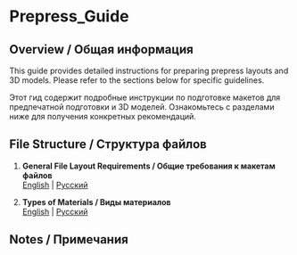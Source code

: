 # Prepress_Guide

## Overview / Общая информация

This guide provides detailed instructions for preparing prepress layouts and 3D models. Please refer to the sections below for specific guidelines.

Этот гид содержит подробные инструкции по подготовке макетов для предпечатной подготовки и 3D моделей. Ознакомьтесь с разделами ниже для получения конкретных рекомендаций.

## File Structure / Структура файлов

1. **General File Layout Requirements / Общие требования к макетам файлов**  
   [English](./File%20Package_requirements.md) | [Русский](./Требования_к_макетам_файлов.md)


2. **Types of Materials / Виды материалов**  
   [English](./Types_of_materials.md) | [Русский](./Виды%20материалов.md)


## Notes / Примечания
 
